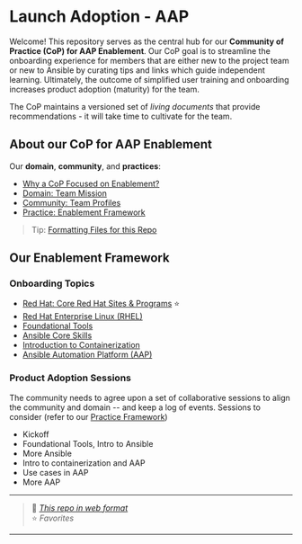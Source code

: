 # Launch Adoption - AAP

Welcome! This repository serves as the central hub for our  **Community of Practice (CoP) for AAP Enablement**. Our CoP goal is to streamline the onboarding experience for members that are either new to the project team or new to Ansible by curating tips and links which guide independent learning. Ultimately, the outcome of simplified user training and onboarding increases product adoption (maturity) for the team.

The CoP maintains a versioned set of *living documents* that provide recommendations - it will take time to cultivate for the team.

## About our CoP for AAP Enablement

Our **domain**, **community**, and **practices**:

* [Why a CoP Focused on Enablement?](./about/aboutCoP.md)
* [Domain: Team Mission](./about/aboutDomain.md)
* [Community: Team Profiles](./about/aboutCommunity.md)
* [Practice: Enablement Framework](./about/aboutPractice.md)

> Tip: [Formatting Files for this Repo](./about/aboutFormat.md)

## Our Enablement Framework

### Onboarding Topics

* [Red Hat: Core Red Hat Sites & Programs](./about/aboutRHResources.md) :star:
* [Red Hat Enterprise Linux (RHEL)](./rhel/rhel.md)
* [Foundational Tools](./foundation/foundation.md)
* [Ansible Core Skills](./ansible/ansible.md)
* [Introduction to Containerization](./container/container.md)
* [Ansible Automation Platform (AAP)](./aap/aap.md)

### Product Adoption Sessions

The community needs to agree upon a set of collaborative sessions to align the community and domain -- and keep a log of events.  Sessions to consider (refer to our [Practice Framework](./about/aboutPractice.md))

* Kickoff
* Foundational Tools, Intro to Ansible
* More Ansible
* Intro to containerization and AAP
* Use cases in AAP
* More AAP 

---

> :link: *[This repo in web format](https://ppremru.github.io/LaunchAdoption-AAP/)*  
> :star: *Favorites*
---
